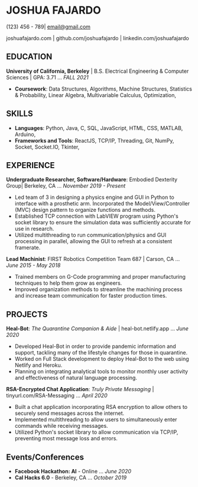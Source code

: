 # JOSHUA FAJARDO

(123) 456 - 789| email@gmail.com

joshuafajardo.com | github.com/joshuafajardo | linkedin.com/joshuafajardo

## EDUCATION

**University of California, Berkeley** | B.S. Electrical Engineering & Computer Sciences | GPA: 3.71 ... *FALL 2021*

* **Coursework**: Data Structures, Algorithms, Machine Structures, Statistics & Probability, Linear Algebra, Multivariable Calculus, Optimization,

## SKILLS

* **Languages**: Python, Java, C, SQL, JavaScript, HTML, CSS, MATLAB, Arduino,
* **Frameworks and Tools**: ReactJS, TCP/IP, Threading, Git, NumPy, Socket, Socket.IO, Tkinter,

## EXPERIENCE

**Undergraduate Researcher, Software/Hardware**: Embodied Dexterity Group| Berkeley, CA ... *November 2019 - Present*

* Led team of 3 in designing a physics engine and GUI in Python to interface with a prosthetic arm. Incorporated the Model/View/Controller (MVC) design pattern to organize functions and methods.
* Established TCP connection with LabVIEW program using Python's socket library to ensure the simulation data was sufficiently accurate for use in research.
* Utilized multithreading to run communication/physics and GUI processing in parallel, allowing the GUI to refresh at a consistent framerate.

**Lead Machinist**: FIRST Robotics Competition Team 687 | Carson, CA ... *June 2015 - May 2018*

* Trained members on G-Code programming and proper manufacturing techniques to help them grow as engineers.
* Improved organization methods to streamline the machining process and increase team communication for faster production times.

## PROJECTS

**Heal-Bot**: *The Quarantine Companion & Aide* | heal-bot.netlify.app ... *June 2020*

* Developed Heal-Bot in order to provide pandemic information and support, tackling many of the lifestyle changes for those in quarantine.
* Worked on Full Stack development to deploy Heal-Bot to the web using Netlify and Heroku.
* Planning on integrating analytical tools to monitor monthly user activity and effectiveness of natural language processing.

**RSA-Encrypted Chat Application**: *Truly Private Messaging* | tinyurl.com/RSA-Messaging ... *April 2020*

  * Built a chat application incorporating RSA encryption to allow others to securely send messages across the internet.
  * Implemented multithreading to allow users to simultaneously enter commands while receiving messages.
  * Utilized Python's socket library to allow communication via TCP/IP, preventing most message loss and errors.

## Events/Conferences

* **Facebook Hackathon: AI** - Online ... *June 2020*
* **Cal Hacks 6.0** - Berkeley, CA ... *October 2019*